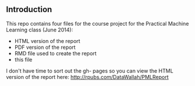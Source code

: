 ## Introduction

This repo contains four files for the course project for the Practical Machine Learning class (June 2014):
- HTML version of the report
- PDF version of the report
- RMD file used to create the report
- this file

I don't have time to sort out the gh- pages so you can view the HTML version of the report here: http://rpubs.com/DataWallah/PMLReport

